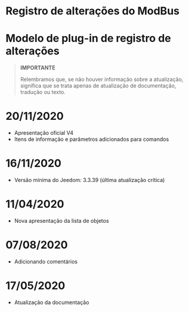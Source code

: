 # Registro de alterações do ModBus

# Modelo de plug-in de registro de alterações

>**IMPORTANTE**
>
>Relembramos que, se não houver informação sobre a atualização, significa que se trata apenas de atualização de documentação, tradução ou texto.

# 20/11/2020

- Apresentação oficial V4
- Itens de informação e parâmetros adicionados para comandos

# 16/11/2020

- Versão mínima do Jeedom: 3.3.39 (última atualização crítica)

# 11/04/2020

- Nova apresentação da lista de objetos

# 07/08/2020

- Adicionando comentários

# 17/05/2020

- Atualização da documentação
